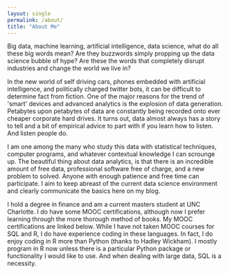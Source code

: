 ```yaml
---
layout: single
permalink: /about/
title: "About Me"
---
```


Big data, machine learning, artificial intelligence, data science, what do all these big words mean? Are they buzzwords simply propping up the data science bubble of hype? Are these the words that completely disrupt industries and change the world we live in?

In the new world of self driving cars, phones embedded with artificial intelligence, and politically charged twitter bots, it can be difficult to determine fact from fiction. One of the major reasons for the trend of 'smart' devices and advanced analytics is the explosion of data generation. Petabytes upon petabytes of data are constantly being recorded onto ever cheaper corporate hard drives. It turns out, data almost always has a story to tell and a bit of empirical advice to part with if you learn how to listen. And listen people do.

I am one among the many who study this data with statistical techniques, computer programs, and whatever contextual knowledge I can scrounge up. The beautiful thing about data analytics, is that there is an incredible amount of free data, professional software free of charge, and a new problem to solved. Anyone with enough patience and free time can participate. I aim to keep abreast of the current data science environment and clearly communicate the basics here on my blog.

I hold a degree in finance and am a current masters student at UNC Charlotte. I do have some MOOC certifications, although now I prefer learning through the more thorough method of books. My MOOC certifications are linked below. While I have not taken MOOC courses for SQL and R, I do have experience coding in these languages. In fact, I do enjoy coding in R more than Python (thanks to Hadley Wickham). I mostly program in R now unless there is a particular Python package or functionality I would like to use. And when dealing with large data, SQL is a necessity.